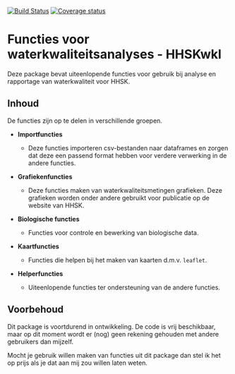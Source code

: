 [![Build Status](https://travis-ci.org/RedTent/HHSKwkl.svg?branch=master)](https://travis-ci.org/RedTent/HHSKwkl)
[![Coverage status](https://codecov.io/gh/RedTent/HHSKwkl/branch/master/graph/badge.svg)](https://codecov.io/github/RedTent/HHSKwkl?branch=master)

# Functies voor waterkwaliteitsanalyses - HHSKwkl

Deze package bevat uiteenlopende functies voor gebruik bij analyse en rapportage van waterkwaliteit voor HHSK.

## Inhoud

De functies zijn op te delen in verschillende groepen.

- **Importfuncties**
   - Deze functies importeren csv-bestanden naar dataframes en zorgen dat deze een passend format hebben voor verdere verwerking in de andere functies.
   
- **Grafiekenfuncties**
  - Deze functies maken van waterkwaliteitsmetingen grafieken. Deze grafieken worden onder andere gebruikt voor publicatie op de website van HHSK.
  
- **Biologische functies**
  - Functies voor controle en bewerking van biologische data.
  
- **Kaartfuncties**
  - Functies die helpen bij het maken van kaarten d.m.v. `leaflet`.
  
- **Helperfuncties**
  - Uiteenlopende functies ter ondersteuning van de andere functies.

## Voorbehoud

Dit package is voortdurend in ontwikkeling. De code is vrij beschikbaar, maar op dit moment wordt er (nog) geen rekening gehouden met andere gebruikers dan mijzelf. 

Mocht je gebruik willen maken van functies uit dit package dan stel ik het op prijs als je dat aan mij zou willen laten weten.
